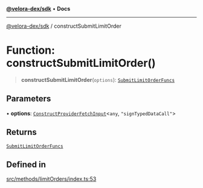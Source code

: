 [**@velora-dex/sdk**](../README.md) • **Docs**

***

[@velora-dex/sdk](../globals.md) / constructSubmitLimitOrder

# Function: constructSubmitLimitOrder()

> **constructSubmitLimitOrder**(`options`): [`SubmitLimitOrderFuncs`](../type-aliases/SubmitLimitOrderFuncs.md)

## Parameters

• **options**: [`ConstructProviderFetchInput`](../interfaces/ConstructProviderFetchInput.md)\<`any`, `"signTypedDataCall"`\>

## Returns

[`SubmitLimitOrderFuncs`](../type-aliases/SubmitLimitOrderFuncs.md)

## Defined in

[src/methods/limitOrders/index.ts:53](https://github.com/VeloraDEX/paraswap-sdk/blob/feat/velora/src/methods/limitOrders/index.ts#L53)
